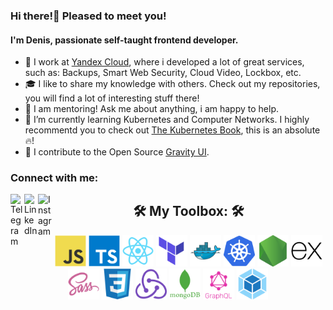 ### Hi there!👋  Pleased to meet you!

#### I'm Denis, passionate self-taught frontend developer. 

- 👷 I work at [Yandex Cloud](https://github.com/yandex-cloud), where i developed a lot of great services, such as: Backups, Smart Web Security, Cloud Video, Lockbox, etc.
- 🎓 I like to share my knowledge with others. Check out my repositories, you will find a lot of interesting stuff there!
- 💬 I am mentoring! Ask me about anything, i am happy to help.
- 🌱 I’m currently learning Kubernetes and Computer Networks. I highly recommentd you to check out [The Kubernetes Book](https://www.amazon.com/Kubernetes-Book-Version-November-2018-ebook/dp/B072TS9ZQZ/ref=sr_1_1?crid=1QSNBECVRQQXH&dib=eyJ2IjoiMSJ9.GOxj3eL-QfobeqY7SErtlp_Bm76_lMjGC2Y_TcWf8C-C9EHmpPTEy7SkPLDyw1wrtNg7xPCidVqzui5zmNpKrrEF0DrnEAU4shLrlkmoFyoliqeZKNFxRPwQ3mrnSa7cDwoGLPWPbdfhfZMhqBcUg6BEPvP0yyrvZT5hHzlrLWeMyk7ufrxb1NprCOWPnIGEAl7nRZxekOStB_E1RYbJ5dMemFOIBcKrs75RH7VOIwk.nP6QZR_vEdFaHmb4oAaVLF-MeVTjqy37lfM3k2d7hz0&dib_tag=se&keywords=The+Kubernetes+Book&qid=1715447475&s=books&sprefix=the+kubernetes+book,stripbooks-intl-ship,200&sr=1-1), this is an absolute 🔥!
- 🌿 I contribute to the Open Source [Gravity UI](https://gravity-ui.com/).

### Connect with me:
[<img align="left" alt="Telegram" width="22px" src="https://upload.wikimedia.org/wikipedia/commons/thumb/8/83/Telegram_2019_Logo.svg/1200px-Telegram_2019_Logo.svg.png" />](https://t.me/Snoopec)
[<img align="left" alt="LinkedIn" width="22px" src="https://upload.wikimedia.org/wikipedia/commons/thumb/c/c9/Linkedin.svg/2048px-Linkedin.svg.png" />](https://www.linkedin.com/in/denis-vershkov-00ab561a9/)
[<img align="left" alt="Instagram" width="22px" src="https://upload.wikimedia.org/wikipedia/commons/thumb/a/a5/Instagram_icon.png/1024px-Instagram_icon.png" />](https://www.instagram.com/denisvershkov/)

<h2 align="center">🛠️ My Toolbox: 🛠️</h2>
<div align="center">
<img src="https://github.com/devicons/devicon/blob/master/icons/javascript/javascript-original.svg" alt="Javascript Logo" width="50" height="50" /> 
<img src="https://github.com/devicons/devicon/blob/master/icons/typescript/typescript-original.svg" alt="Javascript Logo" width="50" height="50" /> 
<img src="https://github.com/devicons/devicon/blob/master/icons/react/react-original.svg"  alt="React logo" width="50" height="50"/>
<img src="https://github.com/devicons/devicon/blob/master/icons/terraform/terraform-original.svg"  alt="React logo" width="50" height="50"/>
<img src="https://github.com/devicons/devicon/blob/master/icons/docker/docker-original.svg"  alt="React logo" width="50" height="50"/>
<img src="https://github.com/devicons/devicon/blob/master/icons/kubernetes/kubernetes-original.svg"  alt="React logo" width="50" height="50"/>
<img src="https://github.com/devicons/devicon/blob/master/icons/nodejs/nodejs-original.svg"  alt="Node Logo" width="50" height="50"/>
<img src="https://github.com/devicons/devicon/blob/master/icons/express/express-original.svg"  alt="Express Logo" width="50" height="50"/>
<img src="https://github.com/devicons/devicon/blob/master/icons/sass/sass-original.svg"  alt="Sass logo" width="50" height="50"/>
<img src="https://github.com/devicons/devicon/blob/master/icons/css3/css3-original.svg"  alt="CSS logo" width="50" height="50"/>
<img src="https://github.com/devicons/devicon/blob/master/icons/redux/redux-original.svg"  alt="Redux logo" width="50" height="50"/>
<img src="https://github.com/devicons/devicon/blob/master/icons/mongodb/mongodb-plain-wordmark.svg"  alt="Mongo logo" width="50" height="50"/>
<img src="https://github.com/devicons/devicon/blob/master/icons/graphql/graphql-plain-wordmark.svg"  alt="GraphQL logo" width="50" height="50"/>
<img src="https://github.com/devicons/devicon/blob/master/icons/webpack/webpack-original.svg"  alt="Webpack logo" width="50" height="50"/>
</div>
